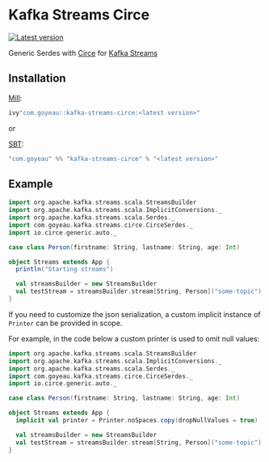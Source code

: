 # Kafka Streams Circe

[![Latest version](https://index.scala-lang.org/joan38/kafka-streams-circe/kafka-streams-circe/latest.svg)](https://index.scala-lang.org/joan38/kafka-streams-circe/kafka-streams-circe)

Generic Serdes with [Circe](https://github.com/circe/circe) for [Kafka Streams](https://github.com/apache/kafka)

## Installation
[Mill](https://www.lihaoyi.com/mill):
```scala
ivy"com.goyeau::kafka-streams-circe:<latest version>"
```
or

[SBT](https://www.scala-sbt.org):
```scala
"com.goyeau" %% "kafka-streams-circe" % "<latest version>"
```


## Example

```scala
import org.apache.kafka.streams.scala.StreamsBuilder
import org.apache.kafka.streams.scala.ImplicitConversions._
import org.apache.kafka.streams.scala.Serdes._
import com.goyeau.kafka.streams.circe.CirceSerdes._
import io.circe.generic.auto._

case class Person(firstname: String, lastname: String, age: Int)

object Streams extends App {
  println("Starting streams")

  val streamsBuilder = new StreamsBuilder
  val testStream = streamsBuilder.stream[String, Person]("some-topic")
}
```

If you need to customize the json serialization, a custom implicit instance of `Printer` can be provided in scope.

For example, in the code below a custom printer is used to omit null values:
```scala
import org.apache.kafka.streams.scala.StreamsBuilder
import org.apache.kafka.streams.scala.ImplicitConversions._
import org.apache.kafka.streams.scala.Serdes._
import com.goyeau.kafka.streams.circe.CirceSerdes._
import io.circe.generic.auto._

case class Person(firstname: String, lastname: String, age: Int)

object Streams extends App {
  implicit val printer = Printer.noSpaces.copy(dropNullValues = true)

  val streamsBuilder = new StreamsBuilder
  val testStream = streamsBuilder.stream[String, Person]("some-topic")
}
```

